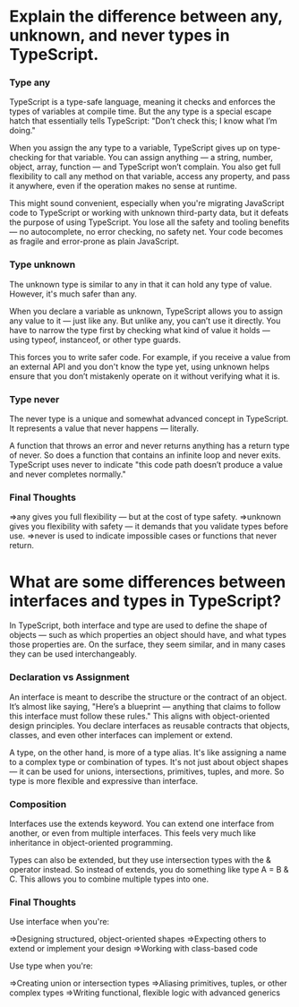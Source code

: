 <h1>Explain the difference between any, unknown, and never types in TypeScript.</h1>
<h3>Type any</h3>
TypeScript is a type-safe language, meaning it checks and enforces the types of variables at compile time. But the any type is a special escape hatch that essentially tells TypeScript: "Don’t check this; I know what I’m doing."

When you assign the any type to a variable, TypeScript gives up on type-checking for that variable. You can assign anything — a string, number, object, array, function — and TypeScript won’t complain. You also get full flexibility to call any method on that variable, access any property, and pass it anywhere, even if the operation makes no sense at runtime.

This might sound convenient, especially when you're migrating JavaScript code to TypeScript or working with unknown third-party data, but it defeats the purpose of using TypeScript. You lose all the safety and tooling benefits — no autocomplete, no error checking, no safety net. Your code becomes as fragile and error-prone as plain JavaScript.
<h3> Type unknown</h3>
The unknown type is similar to any in that it can hold any type of value. However, it's much safer than any.

When you declare a variable as unknown, TypeScript allows you to assign any value to it — just like any. But unlike any, you can’t use it directly. You have to narrow the type first by checking what kind of value it holds — using typeof, instanceof, or other type guards.

This forces you to write safer code. For example, if you receive a value from an external API and you don't know the type yet, using unknown helps ensure that you don’t mistakenly operate on it without verifying what it is.
<h3> Type never</h3>
The never type is a unique and somewhat advanced concept in TypeScript. It represents a value that never happens — literally.

A function that throws an error and never returns anything has a return type of never. So does a function that contains an infinite loop and never exits. TypeScript uses never to indicate "this code path doesn’t produce a value and never completes normally."
<h3>Final Thoughts</h3>
=>any gives you full flexibility — but at the cost of type safety.
=>unknown gives you flexibility with safety — it demands that you validate types before use.
=>never is used to indicate impossible cases or functions that never return.


<h1>What are some differences between interfaces and types in TypeScript?</h1>
In TypeScript, both interface and type are used to define the shape of objects — such as which properties an object should have, and what types those properties are. On the surface, they seem similar, and in many cases they can be used interchangeably.
<h3>Declaration vs Assignment</h3>
An interface is meant to describe the structure or the contract of an object. It’s almost like saying, "Here’s a blueprint — anything that claims to follow this interface must follow these rules." This aligns with object-oriented design principles. You declare interfaces as reusable contracts that objects, classes, and even other interfaces can implement or extend.

A type, on the other hand, is more of a type alias. It's like assigning a name to a complex type or combination of types. It's not just about object shapes — it can be used for unions, intersections, primitives, tuples, and more. So type is more flexible and expressive than interface.
<h3>Composition</h3>
Interfaces use the extends keyword. You can extend one interface from another, or even from multiple interfaces. This feels very much like inheritance in object-oriented programming.

Types can also be extended, but they use intersection types with the & operator instead. So instead of extends, you do something like type A = B & C. This allows you to combine multiple types into one.
<h3> Final Thoughts</h3>
Use interface when you're:

=>Designing structured, object-oriented shapes
=>Expecting others to extend or implement your design
=>Working with class-based code

Use type when you're:

=>Creating union or intersection types
=>Aliasing primitives, tuples, or other complex types
=>Writing functional, flexible logic with advanced generics
